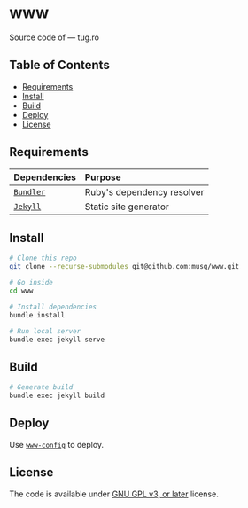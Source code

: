 # www

Source code of — tug.ro


## Table of Contents

- [Requirements](#requirements)
- [Install](#install)
- [Build](#build)
- [Deploy](#deploy)
- [License](#license)


## Requirements

| Dependencies | Purpose |
|:---|:---|
| [`Bundler`][bundler] | Ruby's dependency resolver |
| [`Jekyll`][jekyll] | Static site generator |


## Install

```bash
# Clone this repo
git clone --recurse-submodules git@github.com:musq/www.git

# Go inside
cd www

# Install dependencies
bundle install

# Run local server
bundle exec jekyll serve
```


## Build

```bash
# Generate build
bundle exec jekyll build
```


## Deploy

Use [`www-config`][www-config] to deploy.


## License

The code is available under [GNU GPL v3, or later](LICENSE) license.


<!-- Link labels: -->

[bundler]: https://bundler.io/
[jekyll]: https://jekyllrb.com/
[www-config]: https://github.com/musq/www-config
